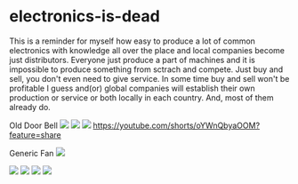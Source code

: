 # electronics-is-dead
This is a reminder for myself how easy to produce a lot of common electronics with knowledge all over the place 
and local companies become just distributors. Everyone just produce a part of machines and it is impossible
to produce something from sctrach and compete. Just buy and sell, you don't even need to give service.
In some time buy and sell won't be profitable I guess and(or) global companies will establish their own 
production or service or both locally in each country. And, most of them already do.	


Old Door Bell
![](pics/1-1.jpg)
![](pics/1-2.jpg)
![](pics/1-3.jpg)
https://youtube.com/shorts/oYWnQbyaOOM?feature=share


Generic Fan
![](pics/2-1.jpg)

![](pics/3-0.webp)
![](pics/3-1.jpg)
![](pics/3-2.jpg)
![](pics/3-3.png)

